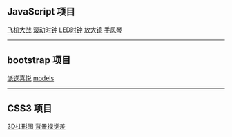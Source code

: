 ## JavaScript 项目
<a href = "./JavaScript/飞机大战/assets/index.html" target = "_blank">飞机大战</a>
<a href = "./JavaScript/时钟/滚动时钟.html" target = "_blank">滚动时钟</a>
<a href = "./JavaScript/时钟/LED时钟.html" target = "_blank">LED时钟</a>
<a href = "./JavaScript/放大镜/放大镜.html" target = "_blank">放大镜</a>
<a href = "./JavaScript/手风琴/手风琴.html" target = "_blank">手风琴</a>

---

## bootstrap 项目
<a href = "./bootstrap/pantrysbest/pantrysbest.html" target = "_blank">派送喜悦</a>
<a href = "./bootstrap/models/index.html" target = "_blank">models</a>

---

## CSS3 项目
<a href = "./CSS3/3Dchart/chart.html" target = "_blank">3D柱形图</a>
<a href = "./CSS3/背景视觉差/index.html" target = "_blank">背景视觉差</a>